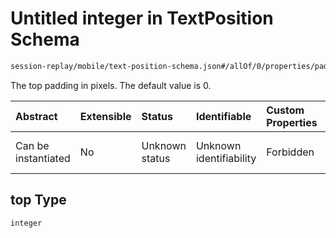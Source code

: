 # Untitled integer in TextPosition Schema

```txt
session-replay/mobile/text-position-schema.json#/allOf/0/properties/padding/properties/top
```

The top padding in pixels. The default value is 0.

| Abstract            | Extensible | Status         | Identifiable            | Custom Properties | Additional Properties | Access Restrictions | Defined In                                                                                                   |
| :------------------ | :--------- | :------------- | :---------------------- | :---------------- | :-------------------- | :------------------ | :----------------------------------------------------------------------------------------------------------- |
| Can be instantiated | No         | Unknown status | Unknown identifiability | Forbidden         | Allowed               | Read only           | [text-position-schema.json\*](../out/session-replay/mobile/text-position-schema.json "open original schema") |

## top Type

`integer`
